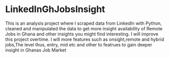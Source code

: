 # LinkedInGhJobsInsight
This is an analysis project where I scraped data from LinkedIn with Python, cleaned and manipulated the data to get more insight availability of Remote Jobs in Ghana and other insights you might find interesting.
I will improve this project overtime. I will  more features such as onsight,remote and hybrid jobs,The level thus, entry, mid etc and other to featrues   to gain deeper insight in Ghanas Job Market

